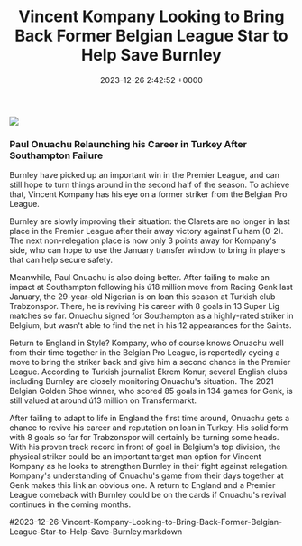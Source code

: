 ﻿---
layout: post
title: "Vincent Kompany Looking to Bring Back Former Belgian League Star to Help Save Burnley"
date:   2023-12-26 2:42:52 +0000
categories: Game Belgium
---
![](https://lh3.googleusercontent.com/Hkg-BgLs6J729CRTl3vLmUGZ2UL1JMobwzjO_T5_JN3rcHpPieV0bAp8eX3bRfHC4R72wgQm3fY7cOkBT3afDN9D9gTwemxBRzcO=w750-h500-p-e365-rw)
### Paul Onuachu Relaunching his Career in Turkey After Southampton Failure

Burnley have picked up an important win in the Premier League, and can still hope to turn things around in the second half of the season. To achieve that, Vincent Kompany has his eye on a former striker from the Belgian Pro League. 

Burnley are slowly improving their situation: the Clarets are no longer in last place in the Premier League after their away victory against Fulham (0-2). The next non-relegation place is now only 3 points away for Kompany's side, who can hope to use the January transfer window to bring in players that can help secure safety.

Meanwhile, Paul Onuachu is also doing better. After failing to make an impact at Southampton following his ú18 million move from Racing Genk last January, the 29-year-old Nigerian is on loan this season at Turkish club Trabzonspor. There, he is reviving his career with 8 goals in 13 Super Lig matches so far. Onuachu signed for Southampton as a highly-rated striker in Belgium, but wasn't able to find the net in his 12 appearances for the Saints.

Return to England in Style? 
Kompany, who of course knows Onuachu well from their time together in the Belgian Pro League, is reportedly eyeing a move to bring the striker back and give him a second chance in the Premier League. According to Turkish journalist Ekrem Konur, several English clubs including Burnley are closely monitoring Onuachu's situation. The 2021 Belgian Golden Shoe winner, who scored 85 goals in 134 games for Genk, is still valued at around ú13 million on Transfermarkt. 

After failing to adapt to life in England the first time around, Onuachu gets a chance to revive his career and reputation on loan in Turkey. His solid form with 8 goals so far for Trabzonspor will certainly be turning some heads. With his proven track record in front of goal in Belgium's top division, the physical striker could be an important target man option for Vincent Kompany as he looks to strengthen Burnley in their fight against relegation. Kompany's understanding of Onuachu's game from their days together at Genk makes this link an obvious one. A return to England and a Premier League comeback with Burnley could be on the cards if Onuachu's revival continues in the coming months.

#2023-12-26-Vincent-Kompany-Looking-to-Bring-Back-Former-Belgian-League-Star-to-Help-Save-Burnley.markdown

